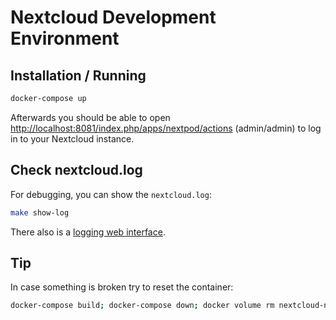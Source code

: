 # Nextcloud Development Environment

## Installation / Running

```bash
docker-compose up
```

Afterwards you should be able to open <http://localhost:8081/index.php/apps/nextpod/actions> (admin/admin) to
log in to your Nextcloud instance.

## Check nextcloud.log

For debugging, you can show the `nextcloud.log`:

```bash
make show-log
```

There also is a [logging web interface](http://localhost:8081/index.php/settings/admin/logging).

## Tip

In case something is broken try to reset the container:

```bash
docker-compose build; docker-compose down; docker volume rm nextcloud-nextpod_nextcloud
```

